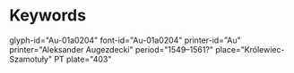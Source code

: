 # Keywords
glyph-id="Au-01a0204"
font-id="Au-01a0204"
printer-id="Au"
printer="Aleksander Augezdecki"
period="1549–1561?"
place="Królewiec-Szamotuły"
PT plate="403"
